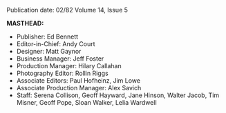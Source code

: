 Publication date: 02/82
Volume 14, Issue 5

**MASTHEAD:**
- Publisher: Ed Bennett
- Editor-in-Chief: Andy Court
- Designer: Matt Gaynor
- Business Manager: Jeff Foster
- Production Manager: Hilary Callahan
- Photography Editor: Rollin Riggs
- Associate Editors: Paul Hofheinz, Jim Lowe
- Associate Production Manager: Alex Savich
- Staff: Serena Collison, Geoff Hayward, Jane Hinson, Walter Jacob, Tim Misner, Geoff Pope, Sloan Walker, Lelia Wardwell

